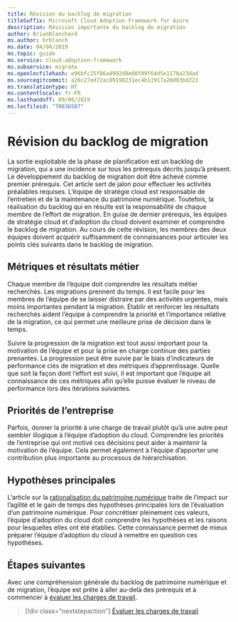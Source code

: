 ```yaml
---
title: Révision du backlog de migration
titleSuffix: Microsoft Cloud Adoption Framework for Azure
description: Révision importante du backlog de migration
author: BrianBlanchard
ms.author: brblanch
ms.date: 04/04/2019
ms.topic: guide
ms.service: cloud-adoption-framework
ms.subservice: migrate
ms.openlocfilehash: e96bfc25f86a4992d0e08f09f64d5e1178a23dad
ms.sourcegitcommit: a26c27ed72ac89198231ec4b11917a20d03bd222
ms.translationtype: HT
ms.contentlocale: fr-FR
ms.lasthandoff: 09/06/2019
ms.locfileid: "70836587"
---
```

# <a name="migration-backlog-review"></a>Révision du backlog de migration

La sortie exploitable de la phase de planification est un backlog de migration, qui a une incidence sur tous les prérequis décrits jusqu’à présent. Le développement du backlog de migration doit être achevé comme premier prérequis. Cet article sert de jalon pour effectuer les activités préalables requises. L’équipe de stratégie cloud est responsable de l’entretien et de la maintenance du patrimoine numérique. Toutefois, la réalisation du backlog qui en résulte est la responsabilité de chaque membre de l’effort de migration. En guise de dernier prérequis, les équipes de stratégie cloud et d’adoption du cloud doivent examiner et comprendre le backlog de migration. Au cours de cette révision, les membres des deux équipes doivent acquérir suffisamment de connaissances pour articuler les points clés suivants dans le backlog de migration.

## <a name="business-outcomes-and-metrics"></a>Métriques et résultats métier

Chaque membre de l’équipe doit comprendre les résultats métier recherchés. Les migrations prennent du temps. Il est facile pour les membres de l’équipe de se laisser distraire par des activités urgentes, mais moins importantes pendant la migration. Établir et renforcer les résultats recherchés aident l’équipe à comprendre la priorité et l’importance relative de la migration, ce qui permet une meilleure prise de décision dans le temps.

Suivre la progression de la migration est tout aussi important pour la motivation de l’équipe et pour la prise en charge continue des parties prenantes. La progression peut être suivie par le biais d’indicateurs de performance clés de migration et des métriques d’apprentissage. Quelle que soit la façon dont l’effort est suivi, il est important que l’équipe ait connaissance de ces métriques afin qu’elle puisse évaluer le niveau de performance lors des itérations suivantes.

## <a name="business-priorities"></a>Priorités de l’entreprise

Parfois, donner la priorité à une charge de travail plutôt qu’à une autre peut sembler illogique à l’équipe d’adoption du cloud. Comprendre les priorités de l’entreprise qui ont motivé ces décisions peut aider à maintenir la motivation de l’équipe. Cela permet également à l’équipe d’apporter une contribution plus importante au processus de hiérarchisation.

## <a name="core-assumptions"></a>Hypothèses principales

L’article sur la [rationalisation du patrimoine numérique](../../../digital-estate/rationalize.md) traite de l’impact sur l’agilité et le gain de temps des hypothèses principales lors de l’évaluation d’un patrimoine numérique. Pour concrétiser pleinement ces valeurs, l’équipe d’adoption du cloud doit comprendre les hypothèses et les raisons pour lesquelles elles ont été établies. Cette connaissance permet de mieux préparer l’équipe d’adoption du cloud à remettre en question ces hypothèses.

## <a name="next-steps"></a>Étapes suivantes

Avec une compréhension générale du backlog de patrimoine numérique et de migration, l’équipe est prête à aller au-delà des prérequis et à commencer à [évaluer les charges de travail](../assess/index.md).

> [!div class="nextstepaction"]
> [Évaluer les charges de travail](../assess/index.md)
